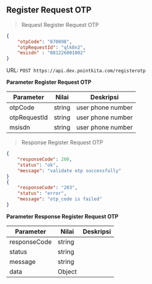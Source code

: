 ## Register Request OTP

> Request Register Request OTP

```json
{
	"otpCode": "870898",
	"otpRequestId": "qlk8n2",
	"msisdn" : "081226001002"
}
```

URL: `POST https://api.dev.pointkita.com/registerotp`

**Parameter Register Request OTP**

Parameter | Nilai | Deskripsi
----------|-------|-----------
otpCode | string | user phone number
otpRequestId | string | user phone number
msisdn | string | user phone number

> Response Register Request OTP

```json
{
    "responseCode": 200,
    "status": "ok",
    "message": "validate otp successfully"
}
{
    "responseCode": "203",
    "status": "error",
    "message": "otp_code is failed"
}
```

**Parameter Response Register Request OTP**

Parameter | Nilai | Deskripsi
----------|-------|-----------
responseCode| string |
status| string |
message| string | 
data| Object | 